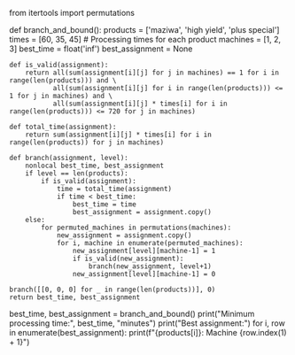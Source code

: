 from itertools import permutations

def branch_and_bound():
    products = ['maziwa', 'high yield', 'plus special']
    times = [60, 35, 45]  # Processing times for each product
    machines = [1, 2, 3]
    best_time = float('inf')
    best_assignment = None

    def is_valid(assignment):
        return all(sum(assignment[i][j] for j in machines) == 1 for i in range(len(products))) and \
               all(sum(assignment[i][j] for i in range(len(products))) <= 1 for j in machines) and \
               all(sum(assignment[i][j] * times[i] for i in range(len(products))) <= 720 for j in machines)

    def total_time(assignment):
        return sum(assignment[i][j] * times[i] for i in range(len(products)) for j in machines)

    def branch(assignment, level):
        nonlocal best_time, best_assignment
        if level == len(products):
            if is_valid(assignment):
                time = total_time(assignment)
                if time < best_time:
                    best_time = time
                    best_assignment = assignment.copy()
        else:
            for permuted_machines in permutations(machines):
                new_assignment = assignment.copy()
                for i, machine in enumerate(permuted_machines):
                    new_assignment[level][machine-1] = 1
                    if is_valid(new_assignment):
                        branch(new_assignment, level+1)
                    new_assignment[level][machine-1] = 0

    branch([[0, 0, 0] for _ in range(len(products))], 0)
    return best_time, best_assignment

best_time, best_assignment = branch_and_bound()
print("Minimum processing time:", best_time, "minutes")
print("Best assignment:")
for i, row in enumerate(best_assignment):
    print(f"{products[i]}: Machine {row.index(1) + 1}")
